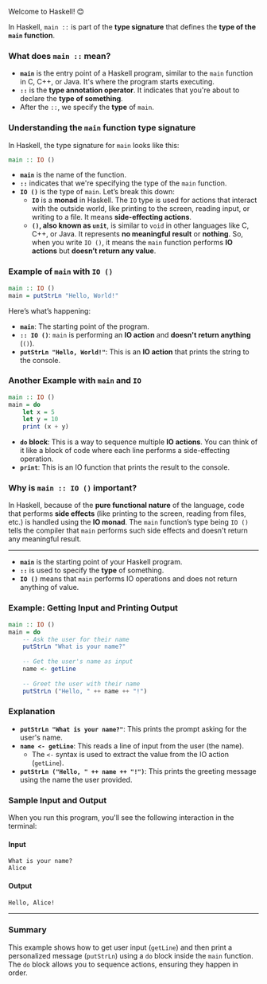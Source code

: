 Welcome to Haskell! 😊

In Haskell, `main ::` is part of the **type signature** that defines the **type of the `main` function**.

### **What does `main ::` mean?**

- **`main`** is the entry point of a Haskell program, similar to the `main` function in C, C++, or Java. It's where the program starts executing.
- **`::`** is the **type annotation operator**. It indicates that you're about to declare the **type of something**.
- After the `::`, we specify the **type** of `main`.   

### **Understanding the `main` function type signature**

In Haskell, the type signature for `main` looks like this:
```haskell
main :: IO ()
```

- **`main`** is the name of the function.
- **`::`** indicates that we're specifying the type of the `main` function.
- **`IO ()`** is the type of `main`. Let’s break this down:
  - **`IO`** is a **monad** in Haskell. The `IO` type is used for actions that interact with the outside world, like printing to the screen, reading input, or writing to a file. It means **side-effecting actions**.
  - **`()`, also known as `unit`**, is similar to `void` in other languages like C, C++, or Java. It represents **no meaningful result** or **nothing**. So, when you write `IO ()`, it means the `main` function performs **IO actions** but **doesn’t return any value**.

### **Example of `main` with `IO ()`**
```haskell
main :: IO ()
main = putStrLn "Hello, World!"
```
Here’s what’s happening:
- **`main`**: The starting point of the program.
- **`:: IO ()`**: `main` is performing an **IO action** and **doesn't return anything** (`()`).
- **`putStrLn "Hello, World!"`**: This is an **IO action** that prints the string to the console.

### **Another Example with `main` and `IO`**
```haskell
main :: IO ()
main = do
    let x = 5
    let y = 10
    print (x + y)
```
- **`do` block**: This is a way to sequence multiple **IO actions**. You can think of it like a block of code where each line performs a side-effecting operation.
- **`print`**: This is an IO function that prints the result to the console.

### **Why is `main :: IO ()` important?**
In Haskell, because of the **pure functional nature** of the language, code that performs **side effects** (like printing to the screen, reading from files, etc.) is handled using the **IO monad**. The `main` function’s type being `IO ()` tells the compiler that `main` performs such side effects and doesn't return any meaningful result.

---

- **`main`** is the starting point of your Haskell program.
- **`::`** is used to specify the **type** of something.
- **`IO ()`** means that `main` performs IO operations and does not return anything of value.

### **Example: Getting Input and Printing Output**

```haskell
main :: IO ()
main = do
    -- Ask the user for their name
    putStrLn "What is your name?"
    
    -- Get the user's name as input
    name <- getLine
    
    -- Greet the user with their name
    putStrLn ("Hello, " ++ name ++ "!")
```

### **Explanation**
- **`putStrLn "What is your name?"`**: This prints the prompt asking for the user's name.
- **`name <- getLine`**: This reads a line of input from the user (the name).
  - The `<-` syntax is used to extract the value from the IO action (`getLine`).
- **`putStrLn ("Hello, " ++ name ++ "!")`**: This prints the greeting message using the name the user provided.

### **Sample Input and Output**
When you run this program, you'll see the following interaction in the terminal:

#### **Input**
```
What is your name?
Alice
```

#### **Output**
```
Hello, Alice!
```

---

### **Summary**
This example shows how to get user input (`getLine`) and then print a personalized message (`putStrLn`) using a `do` block inside the `main` function. The `do` block allows you to sequence actions, ensuring they happen in order.

